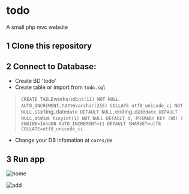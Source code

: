 # todo
A small php mvc website


## 1 Clone this repository


## 2 Connect to Database: 

- Create BD 'todo'
- Create table or import from `todo.sql`
>`
CREATE TABLE `works` (
 `id` int(11) NOT NULL AUTO_INCREMENT,
 `name` varchar(255) COLLATE utf8_unicode_ci NOT NULL,
 `starting_date` date DEFAULT NULL,
 `ending_date` date DEFAULT NULL,
 `status` tinyint(1) NOT NULL DEFAULT 0,
 PRIMARY KEY (`id`)
) ENGINE=InnoDB AUTO_INCREMENT=11 DEFAULT CHARSET=utf8 COLLATE=utf8_unicode_ci
`
- Change your DB infomation at `cores/DB`


## 3 Run app

![home](https://i.imgur.com/x9ac36l.png)

![add](https://i.imgur.com/b7OSGj3.png)
